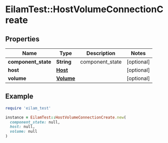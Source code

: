 # EilamTest::HostVolumeConnectionCreate

## Properties

| Name | Type | Description | Notes |
| ---- | ---- | ----------- | ----- |
| **component_state** | **String** | component_state | [optional] |
| **host** | [**Host**](Host.md) |  | [optional] |
| **volume** | [**Volume**](Volume.md) |  | [optional] |

## Example

```ruby
require 'eilam_test'

instance = EilamTest::HostVolumeConnectionCreate.new(
  component_state: null,
  host: null,
  volume: null
)
```

